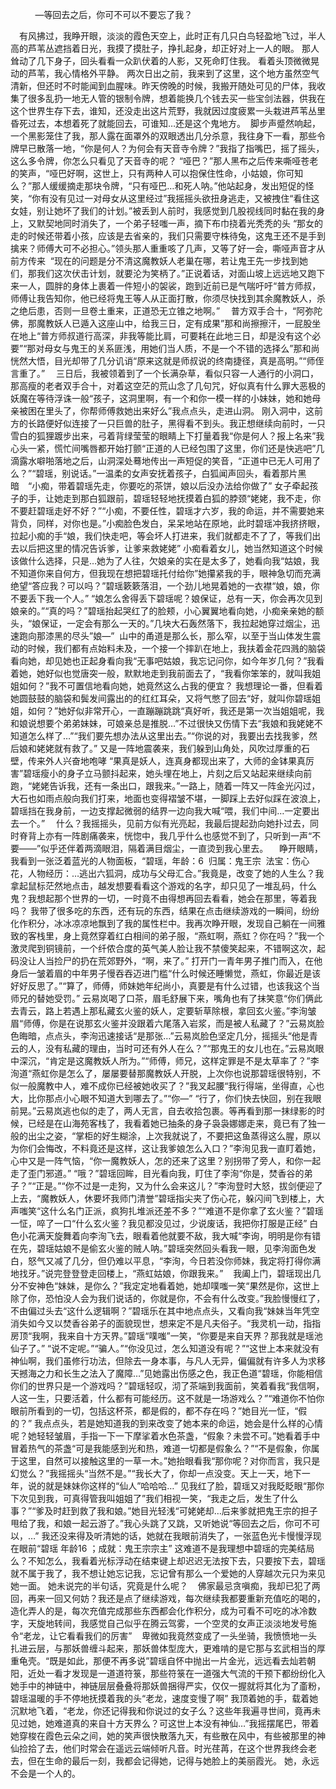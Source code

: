              —等回去之后，你可不可以不要忘了我？

　有风拂过，我睁开眼，淡淡的霞色天空上，此时正有几只白鸟轻盈地飞过，半人高的芦苇丛遮挡着日光，我摸了摸肚子，挣扎起身，却正好对上一人的眼。 那人耸动了几下身子，回头看看一众趴伏着的人影，又死命盯住我。
   看着头顶微微晃动的芦苇，我心情格外平静。 两次日出之前，我来到了这里，这个地方虽然空气清新，但还时不时能闻到血腥味。昨天傍晚的时候，我搬开随处可见的尸体，我收集了很多乱扔一地无人管的银制令牌，想着能换几个钱去买一些宝剑法器，供我在这个世界生存下去，谁知，还没走出这片荒野，我就因过度疲累一头栽进芦苇丛里昏死过去，本想着死了就能回去，可谁知…还是这个鬼地方。
    脚步声蹙然响起，一个黑影笼住了我，那人露在面罩外的双眼透出几分杀意，我往身下一看，那些令牌早已散落一地，“你是何人？为何会有天音寺令牌？”我指了指嘴巴，摇了摇头，这么多令牌，你怎么只看见了天音寺的呢？
  “哑巴？”那人黑布之后传来嘶哑苍老的笑声，“哑巴好啊，这世上，只有两种人可以抱保住性命，小姑娘，你可知么？”那人缓缓摘走那块令牌，“只有哑巴…和死人呐。”他站起身，发出短促的怪笑，“你有没有见过一对母女从这里经过”我摇摇头欲扭身逃走，又被拽住“看住这女娃，别让她坏了我们的计划。”被丢到人前时，我感觉到几股视线同时黏在我的身上，又默契地同时消失了，一个弟子轻嗤一声，摘下布巾挠着光秃秃的头
  “那女的走的时候还带着小孩，应该是去省亲的，我们只需要守株待兔，这鬼王还不是手到擒来？师傅大可不必担心。”领头那人重重咳了几声，又等了好一会，嘶哑声音才从前方传来
  “现在的问题是分不清这魔教妖人老巢在哪，若让鬼王先一步找到她们，那我们这次伏击计划，就要沦为笑柄了。”正说着话，对面山坡上远远地又跑下来一人，圆胖的身体上裹着一件短小的袈裟，跑到近前已是气喘吁吁“普方师叔，师傅让我告知你，他已经将鬼王等人从正面打散，你须尽快找到其余魔教妖人，杀之绝后患，否则一旦卷土重来，正道恐无立锥之地啊。”
 　普方双手合十，“阿弥陀佛，那魔教妖人已遁入这座山中，给我三日，定有成果”那和尚擦擦汗，一屁股坐在地上“普方师叔道行高深，非我等能比肩，可要耗在此地三日，却是没有这个必要”“那对母女与鬼王的关系匪浅，用她们当人质，不是一个不错的选择么”那和尚恍然大悟，目光却带了几分讥诮“原来这就是师叔说的终南捷径，真是高明。”“师侄言重了。”
　三日后，我被领着到了一个长满杂草，看似只容一人通行的小洞口，那高瘦的老者双手合十，对着这空茫的荒山念了几句咒，好似真有什么罪大恶极的妖魔在等待浮诛一般“孩子，这洞里啊，有一个和你一模一样的小妹妹，她和她母亲被困在里头了，你帮师傅救她出来好么”我点点头，走进山洞。
   刚入洞中，这前方的长路便好似连接了一只巨兽的肚子，黑得看不到头。我正想继续向前时，一只雪白的狐狸踱步出来，弓着背绿莹莹的眼睛上下打量着我“你是何人？报上名来”我心头一紧，慌忙间嘴唇都开始打颤“正道的人已经包围了这里，你们还是快逃吧”几滴露水噼啪落地之后，山洞深处蓦地传出一声短促的笑音，“正道中已无人可用了么？”“碧瑶，别说话。”一温柔的女声安抚着孩子，白狐闻声回头，看着那片黑暗　“小痴，带着碧瑶先走，你要吃的茶饼，娘以后没办法给你做了”
   女子牵起孩子的手，让她走到那白狐跟前，碧瑶轻轻地抚摸着白狐的脖颈“姥姥，我不走，你不要赶碧瑶走好不好？”“小痴，不要任性，碧瑶才六岁，我的命运，并不需要她来背负，同样，对你也是。”小痴脸色发白，呆呆地站在原地，此时碧瑶冲我挤挤眼，拉起小痴的手“娘，我们快走吧，等会坏人打进来，我们就都走不了了，等我们出去以后把这里的情况告诉爹，让爹来救姥姥”
  小痴看着女儿，她当然知道这个时候该做什么选择，只是…她为了人往，欠娘亲的实在是太多了，她看向我“姑娘，我不知道你来自何方，但我现在想把碧瑶托付给你”她攥紧我的手，眼神急切而充满绝望“答应我？可以吗？”碧瑶簌簌落泪，一个劲儿地晃着她的一衣襟“娘，娘，你不要丢下我一个人。”
 “娘怎么舍得丢下碧瑶呢？娘保证，总有一天，你会再次见到娘亲的。”“真的吗？”碧瑶抬起哭红了的脸颊，小心翼翼地看向她，小痴亲亲她的额头，“娘保证，一定会有那么一天的。”几块大石轰然落下，我拉起她穿过烟尘，迅速跑向那漆黑的尽头”娘—”
    山中的甬道是那么长，那么窄，以至于当山体发生震动的时候，我们都有点始料未及，一个接一个摔趴在地上，我扶着金花四溅的脑袋看向她，却见她也正起身看向我“无事吧姑娘，我忘记问你，如今年岁几何？”我看着她，她好似也觉唐突一般，默默地走到我前面去了，“我看你笨笨的，就叫我姐姐如何？”我不可置信地看向她，她竟然这么占我的便宜？
我想理论一番，但看着她圆鼓鼓的脑袋和鬓发间露出的的红红耳朵，又将气憋了回去“好，就叫你碧瑶姐姐，如何？”她好似非常开心，一直蹦蹦跳跳“真好听，我还是第一次当姐姐呢，我和娘说想要个弟弟妹妹，可娘亲总是推脱…”不过很快又伤情下去“我娘和我姥姥不知道怎么样了…”“我们要先想办法从这里出去。”“你说的对，我要出去找我爹，然后娘和姥姥就有救了。”
又是一阵地震袭来，我们躲到山角处，风吹过厚重的石壁，传来外人兴奋地咆哮 “果真是妖人，连真身都现出来了，大师的金钵果真厉害”碧瑶瘦小的身子立马颤抖起来，她头埋在地上，片刻之后又站起来继续向前跑，“姥姥告诉我，还有一条出口，跟我来。”一路上，随着一阵又一阵金光闪过，大石也如雨点般向我们打来，地面也变得褶皱不堪，一脚踩上去好似踩在波浪上，碧瑶挡在我身前，一边支撑起微弱的结界一边向我大喊“喂，我们中间…一定要出去一个。”
 　什么？我摇摇头，见前方似有光亮起，我最后提起劲向她扑过去，同时脊背上亦有一阵剧痛袭来，恍惚中，我几乎什么也感觉不到了，只听到一声“不要——”似乎还伴着两滴眼泪，隔着满目烟尘，一直烫到我心里去。
　睁开眼睛，我看到一张泛着蓝光的人物面板，“碧瑶，年龄：6  归属：鬼王宗  法宝：伤心花，人物经历：…逃出六狐洞，成功与父母汇合。”我竟是，改变了她的人生么？我拿起鼠标茫然地点击，越发想要看看这个游戏的名字，却只见了一堆乱码，什么鬼？我想起那个世界的一切，一时竟不由得想再回去看看，她会在那里，等着我吗？
  我带了很多吃的东西，还有玩的东西，结果在点击继续游戏的一瞬间，纷纷化作积分，冰冰凉凉地飘到了我的属性栏中。我再次睁开眼，发现自己躺在一间雅致的客栈里，身上竟然穿着红白相间的弟子服，“燕虹啊，燕虹？你在吗？”我一个激灵爬到铜镜前，一个纤侬合度的英气美人脸让我不禁傻笑起来，不错啊这次，起码没让人当捡尸的扔在荒郊野外，“啊，来了。”
  打开门一青年男子推门而入，在他身后一皱着眉的中年男子慢吞吞迈进门槛“什么时候还睡懒觉，燕虹，你最近是该好好反思了。”“算了，师傅，师妹她年纪尚小，真要是有什么过错，也该我这个当师兄的替她受罚。”
   云易岚喝了口茶，眉毛舒展下来，嘴角也有了抹笑意“你们俩此去青云，路上若遇上那私藏玄火鉴的妖人，定要斩草除根，拿回玄火鉴。”李洵皱眉“师傅，你是在说那玄火鉴并没跟着六尾落入岩浆，而是被人私藏了？”云易岚脸色晦暗，点点头，李洵迅速接话“是那张…”云易岚脸色坚定几分，摇摇头“他是青云的人，没有私藏的理由，当时可还有外人在么？”“那鬼王的女儿也在。”云易岚眼中深沉，“肯定是这魔教妖人所为。”“师傅，师兄，这样定罪是不是太草率了？”李洵道“燕虹你是怎么了，屡屡要替那魔教妖人开脱，上次你也说那碧瑶很特别，不似一般魔教中人，难不成你已经被她收买了？”我叉起腰“我行得端，坐得直，心也大，比你那点小心眼不知道大到哪去了。”“你—”
  “行了，你们快去快回，别在我眼前晃。”云易岚逃也似的走了，两人无言，自去收拾包裹。等再看到那一抹绿影的时候，已经是在山海苑客栈了，我看着她已抽条的身子袅袅娜娜走来，竟已有了独一般的出尘之姿，“掌柜的好生糊涂，上次我就说了，不要把这鱼蒸得这么腥，原以为你们会悔改，不料竟还是这样，这让我爹娘怎么入口？”李洵见我一直盯着她，心中又是一阵气恼，“你一魔教妖人，怎的还来了这里？别拐带了旁人，和你一起走了歪门邪道。”
  “哦？”碧瑶回眸，目光看向我，盯住了李洵“你是，焚香谷的弟子？”“正是。”“你不过是一走狗，又为什么会来这儿？”李洵登时大怒，拔剑便迎了上去，“魔教妖人，休要坏我师门清誉”碧瑶指尖夹了伤心花，躲闪间飞到楼上，大声嗤笑“这什么名门正派，疯狗扎堆派还差不多？”“难道不是你拿了玄火鉴？”碧瑶一怔，啐了一口“什么玄火鉴？我见都没见过，少说废话，我把你打服是正经”
   白色小花满天旋舞着向李洵飞去，眼看着他就要不敌，我大喊“李询，明明是你有错在先，碧瑶姑娘不是偷玄火鉴的贼人呐。”碧瑶突然回头看我一眼，见李洵面色发白，怒气又减了几分，但仍难以平息，“李洵，今日若没你师妹，我定将打得你满地找牙。”说完登登登走回楼上，“燕虹姑娘，你跟我来。”
    我阖上门，碧瑶现出几分不安神色“妹妹，是你么？”我定定地看着她，她却噗嗤一笑“果然是你，这世上除了你，恐怕没人会为我们说话的，你就是你，不会有什么改变。”我脸慢慢红了，不由偏过头去“这什么逻辑啊？”碧瑶乐在其中地点点头，又看向我“妹妹当年凭空消失如今又以焚香谷弟子的面貌现世，想来定不是凡夫俗子。“我灵机一动，指指房顶“我啊，我来自十方天界。”碧瑶“噗嗤”一笑，“你要是来自天界？那我就是瑶池仙子了。”
   “说不定呢。”“骗人。”“你没见过，怎么知道没有呢？”“这世上本来就没有神仙啊，我们虽修行功法，但除去一身本事，与凡人无异，偏偏就有许多人为求移天撼海之力和长生之法入了魔障…”见她露出伤感之色，我正色道“碧瑶，你能相信你们的世界只是一个游戏吗？”碧瑶轻叹，沏了茶端到我面前，笑着看我“我信啊，人这一生，只要活着，什么都有可能经历。这不就是一场游戏么？”“难道你不怕你眼前所看到的一切，包括这杯茶，都是假的，都不存在吗？”她目光一怔，“假的？”
   我点点头，若是她知道我的到来改变了她本来的命运，她会是什么样的心情呢？她轻轻皱眉，手指一下一下摩挲着水色茶盏，“假象？未尝不可。”她看着手中冒着热气的茶盏“可是我能感到光和热，难道一切都是假象么？”“不是假象，你属于这里，自然可以接触这里的一草一木。”她抬眼看我“那你呢？对你而言，我只是幻觉么？”我摇摇头“当然不是。”“我长大了，你却一点没变。天上一天，地下一年，说的就是妹妹你这样的“仙人”哈哈哈…”
    见我红了脸，碧瑶又对我眨眨眼“那你下次见到我，可真得管我叫姐姐了”我们相视一笑，“我走之后，发生了什么事？”“爹及时赶到救了我和娘。”她目光轻浅“可姥姥却…后来爹就把鬼王宗的担子甩给了我，和娘一起云游了。”我心头跳了又跳，又听她说“等回去之后，你可不可以，…”
    我还没来得及听清她的话，她就在我眼前消失了，一张蓝色光卡慢慢浮现在眼前“碧瑶 年龄16 ；成就：鬼王宗宗主”
    这难道不是我理想中碧瑶的完美结局么？不知怎么，我看着光标浮动在结束键上却迟迟无法按下去，只要按下去，碧瑶就不属于我了，我不想让她忘记我，忘记曾有那么一个爱她的人穿越次元只为来见她一面。
   她未说完的半句话，究竟是什么呢？
   佛家最忌贪嗔痴，我却已犯了两回，再来一回又何妨？我还是点了继续游戏，每次继续我都要重新充值吃的喝的，造化弄人的是，每次充值完成那些东西都会化作积分，成为可看不可吃的冰冷数字，天旋地转间，我感觉自己似乎在腾云驾雾，一个空灵的女声正淡淡地发号施令“老龙，让它看看我们的厉害”
   卑微如我竟然变成了一头坐骑，我愤愤地一头扎进云层，与那妖兽缠斗起来，那妖兽体型庞大，更难啃的是它那与玄武相当的厚重龟壳。“既是如此，那便不再多说”碧瑶自怀中抛出一片金光，远远看去灿若朝阳，近处一看才发现是一道道符箓，那些符箓在一道强大气流的干预下都纷纷化入她手中的神链中，神链层层叠叠将那妖兽捆得严实，仅仅一握就将其化为了齑粉，碧瑶温暖的手不停地抚摸着我的头“老龙，速度变慢了啊”
   我顶着她的手，载着她沉默地飞着，“老龙，你还记得我和你说过的女子么？这些年我遍寻世间，竟再未见过她，她难道真的来自十方天界么？可这世上本没有神仙…”我摇摆尾巴，带着她穿梭在霞色云朵之间，她的笑声很快散落九天，有些散在风中，有些被那里的神仙捡拾了去，他们时常会在遥远云端倾听凡音。时光荏苒，在这个世界我终会老去，但在生命的最后一刻，我都会记得她，记得与她脸上的美丽霞光。
 她，永远不会是一个人的。
  

　　
